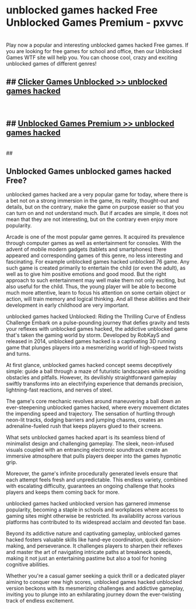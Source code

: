 # unblocked games hacked Free Unblocked Games Premium - pxvvc <br>
<br>
Play now a popular and interesting unblocked games hacked Free games. If you are looking for free games for school and office, then our Unblocked Games WTF site will help you. You can choose cool, crazy and exciting unblocked games of different genres!


## ##  [Clicker Games Unblocked >> unblocked games hacked](http://freeplayer.one?title=unblocked_games_hacked&ref=M1)
  <br>

##  ## [Unblocked Games Premium >> unblocked games hacked](http://freeplayer.one?title=unblocked_games_hacked&ref=M1)
  <br>
  ##



## Unblocked Games unblocked games hacked Free?

unblocked games hacked are a very popular game for today, where there is a bet not on a strong immersion in the game, its reality, thought-out and details, but on the contrary, make the game on purpose easier so that you can turn on and not understand much. But if arcades are simple, it does not mean that they are not interesting, but on the contrary even enjoy more popularity.

Arcade is one of the most popular game genres. It acquired its prevalence through computer games as well as entertainment for consoles. With the advent of mobile modern gadgets (tablets and smartphones) there appeared and corresponding games of this genre, no less interesting and fascinating. For example unblocked games hacked unblocked 76 game. Any such game is created primarily to entertain the child (or even the adult), as well as to give him positive emotions and good mood. But the right approach to such entertainment may well make them not only exciting, but also useful for the child. Thus, the young player will be able to become much more attentive, learn to focus his attention on some certain object or action, will train memory and logical thinking. And all these abilities and their development in early childhood are very important.

unblocked games hacked Unblocked: Riding the Thrilling Curve of Endless Challenge
Embark on a pulse-pounding journey that defies gravity and tests your reflexes with unblocked games hacked, the addictive unblocked game that's taken the gaming world by storm. Developed by RobKayS and released in 2014, unblocked games hacked is a captivating 3D running game that plunges players into a mesmerizing world of high-speed twists and turns.

At first glance, unblocked games hacked concept seems deceptively simple: guide a ball through a maze of futuristic landscapes while avoiding obstacles and pitfalls. However, its devilishly straightforward gameplay swiftly transforms into an electrifying experience that demands precision, lightning-fast reactions, and nerves of steel.

The game's core mechanic revolves around maneuvering a ball down an ever-steepening unblocked games hacked, where every movement dictates the impending speed and trajectory. The sensation of hurtling through neon-lit tracks, dodging barriers and jumping chasms, creates an adrenaline-fueled rush that keeps players glued to their screens.

What sets unblocked games hacked apart is its seamless blend of minimalist design and challenging gameplay. The sleek, neon-infused visuals coupled with an entrancing electronic soundtrack create an immersive atmosphere that pulls players deeper into the games hypnotic grip.

Moreover, the game's infinite procedurally generated levels ensure that each attempt feels fresh and unpredictable. This endless variety, combined with escalating difficulty, guarantees an ongoing challenge that hooks players and keeps them coming back for more.

unblocked games hacked unblocked version has garnered immense popularity, becoming a staple in schools and workplaces where access to gaming sites might otherwise be restricted. Its availability across various platforms has contributed to its widespread acclaim and devoted fan base.

Beyond its addictive nature and captivating gameplay, unblocked games hacked fosters valuable skills like hand-eye coordination, quick decision-making, and perseverance. It challenges players to sharpen their reflexes and master the art of navigating intricate paths at breakneck speeds, making it not just an entertaining pastime but also a tool for honing cognitive abilities.

Whether you're a casual gamer seeking a quick thrill or a dedicated player aiming to conquer new high scores, unblocked games hacked unblocked version beckons with its mesmerizing challenges and addictive gameplay, inviting you to plunge into an exhilarating journey down the ever-twisting track of endless excitement.